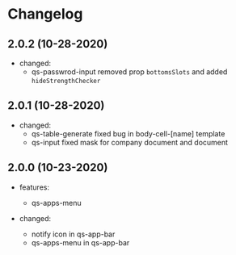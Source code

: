 # Changelog

## 2.0.2 (10-28-2020)

- changed:
  - qs-passwrod-input removed prop `bottomsSlots` and added `hideStrengthChecker`

## 2.0.1 (10-28-2020)

- changed:
  - qs-table-generate fixed bug in body-cell-[name] template
  - qs-input fixed mask for company document and document

## 2.0.0 (10-23-2020)

- features:
  - qs-apps-menu

- changed:
  - notify icon in qs-app-bar
  - qs-apps-menu in qs-app-bar
